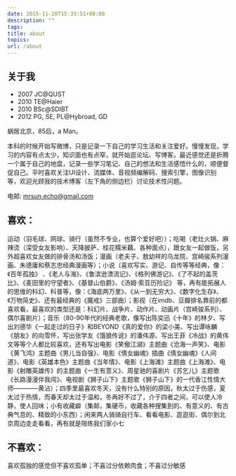 ```yaml
---
date: 2015-11-20T15:33:51+08:00
description: ""
tags:
title: about
topics:
url: /about
---
```


## 关于我

- 2007  JC@QUST
- 2010  TE@Haier
- 2010  BSc@SDIBT
- 2012  PG, SE, PL@Hybroad, GD

蜗居北京，85后，a Man。

本科的时候开始写微博，只是记录一下自己的学习生活和关注爱好。慢慢发现，学习的内容有点太少，知识面也有点窄，就开始逛论坛、写博客。最近感觉还是折腾一个属于自己的地盘，记录一些学习笔记、自己的想法和生活感悟什么的，顺便督促自己。平时喜欢关注UI设计、流媒体、音视频编解码、搜索引擎，图像识别等，欢迎光顾我的技术博客（左下角的侧边栏）讨论技术性问题。

电邮: mrsun.echo@gmail.com

## 喜欢：
运动（羽毛球、网球、骑行（虽然不专业，也算个爱好吧））；吃喝（老灶火锅、麻辣烫（深受女友影响）、天降披萨、桂花糯米藕、各种面点），跟女友一起做饭，另外超喜欢女友做的排骨汤和汤饭；漫画（老夫子、敖幼祥的乌龙院、宫崎骏系列漫画、朱德庸和蔡志忠经典漫画等）；小说（喜欢写实、游记、自传等等经典，像：《百年孤独》 、《老人与海》、《鲁滨逊漂流记》、《格列佛游记》、《了不起的盖茨比》、《麦田里的守望者》、《基督山伯爵》、《汤姆·索亚历险记》 等，再有能拓展人的思维的科幻、科普等，像：《海底两万里》、《从一到无穷大》、《数字化生存》、《万物简史》、还有最经典的《魔戒》三部曲）；影视（在imdb、豆瓣排名靠前的都喜欢看，最喜欢的类型还是：科幻片、战争片、动作片、动画片（宫崎骏系列）、偶尔喜剧片）；音乐（80-90年代的经典老歌，像写出陈奕迅《十年》的林夕、写出刘德华《一起走过的日子》和BEYOND《真的爱你》的梁小美、写出谭咏麟《朋友》的向雪怀，写出张学友《饿狼传说》的潘伟源、写出王菲《冷战》的黄伟文等等个人都比较喜欢，还有写出电影《笑傲江湖》主题曲《沧海一声笑》、电影《黄飞鸿》主题曲《男儿当自强》、电影《倩女幽魂》插曲《倩女幽魂》《人间道》、电影《英雄本色》主题曲《当年情》、电影《上海滩》主题曲《上海滩》、电影《射雕英雄传》的主题曲《一生有意义》、周星驰的喜剧片《苏乞儿》主题歌《长路漫漫伴我闯》、电视剧《狮子山下》主题歌《狮子山下》的一代香江性情大师————黄沾）；四季里最喜欢冬天，没有什么特别的原因，秋太过于伤感，夏太过于热情，而春天却太过于温和，冬再好不过了，介于四者之间，可以使人冷静，使人回味；小有收藏癖（集邮，集硬币，收藏各种搜集到的、有意义的、有古典气息的、精致的小东西）；闲来两人骑骑自行车、看看电影、逛逛街、偶尔到北京周边走走看看，再有就是陪练我们家小七

## 不喜欢：
喜欢孤独的感觉但不喜欢孤单；不喜过分依赖肉食；不喜过分敏感


